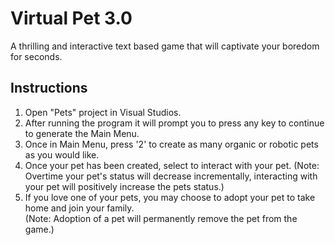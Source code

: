 # Virtual Pet 3.0

A thrilling and interactive text based game that will captivate your boredom for seconds.

## Instructions
1. Open "Pets" project in Visual Studios.
2. After running the program it will prompt you to press any key to continue to generate the Main Menu.
3. Once in Main Menu, press '2' to create as many organic or robotic pets as you would like.
4. Once your pet has been created, select to interact with your pet.
    (Note: Overtime your pet's status will decrease incrementally, interacting with your pet will positively increase the pets status.)
5. If you love one of your pets, you may choose to adopt your pet to take home and join your family.   
    (Note: Adoption of a pet will permanently remove the pet from the game.)
